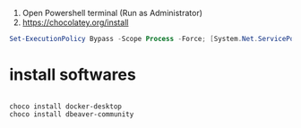 
1. Open Powershell terminal (Run as Administrator)
2. https://chocolatey.org/install 
```ps1
Set-ExecutionPolicy Bypass -Scope Process -Force; [System.Net.ServicePointManager]::SecurityProtocol = [System.Net.ServicePointManager]::SecurityProtocol -bor 3072; iex ((New-Object System.Net.WebClient).DownloadString('https://community.chocolatey.org/install.ps1'))
```

# install softwares

```BAT

choco install docker-desktop
choco install dbeaver-community

```



